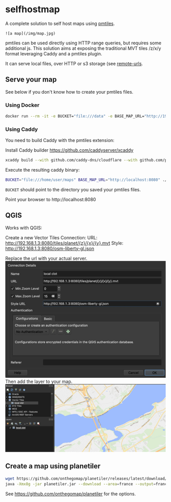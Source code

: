 # selfhostmap

A complete solution to self host maps using [pmtiles](https://docs.protomaps.com/pmtiles/).

    ![a map](/img/map.jpg)

pmtiles can be used directly using HTTP range queries, but requires some additional js.
This solution aims at exposing the traditional MVT tiles /z/x/y format leveraging Caddy and a pmtiles plugin.

It can serve local files, over HTTP or s3 storage (see [remote-urls](https://github.com/protomaps/go-pmtiles?tab=readme-ov-file#remote-urls).

## Serve your map

See below if you don't know how to create your pmtiles files.

### Using Docker
```sh
docker run --rm -it -e BUCKET="file:///data" -e BASE_MAP_URL="http://192.168.1.3:8080" akhenakh/selfhostmap:latest 
```
### Using Caddy

You need to build Caddy with the pmtiles extension:

Install Caddy builder https://github.com/caddyserver/xcaddy

```sh
xcaddy build --with github.com/caddy-dns/cloudflare --with github.com/protomaps/go-pmtiles/caddy
```

Execute the resulting caddy binary:
```sh
BUCKET="file:///home/user/maps" BASE_MAP_URL="http://localhost:8080" ./caddy run -c ./Caddyfile.local
```
`BUCKET` should point to the directory you saved your pmtiles files.

Point your browser to http://localhost:8080

## QGIS

Works with QGIS:

Create a new Vector Tiles Connection:
URL: http://192.168.1.3:8080/tiles/planet/{z}/{x}/{y}.mvt
Style: http://192.168.1.3:8080/osm-liberty-gl.json

Replace the url with your actual server.
    ![QGIS](/img/qgis.jpg)
Then add the layer to your map.
    ![QGISMap](/img/qgismap.jpg)

## Create a map using planetiler
```sh
wget https://github.com/onthegomap/planetiler/releases/latest/download/planetiler.jar
java -Xmx8g -jar planetiler.jar --download --area=france --output=france.pmtiles
```

See https://github.com/onthegomap/planetiler for the options.
